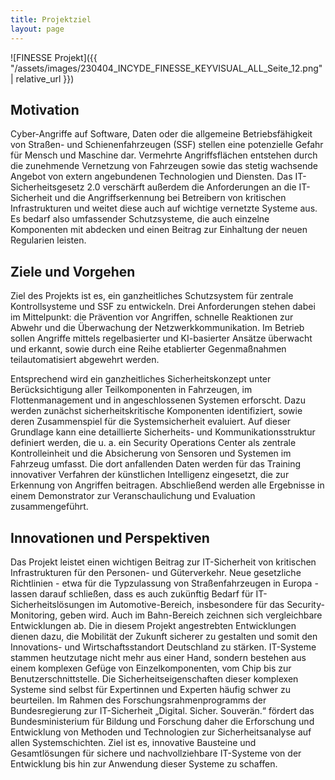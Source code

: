```yaml
---
title: Projektziel
layout: page
---
```


![FINESSE Projekt]({{ "/assets/images/230404_INCYDE_FINESSE_KEYVISUAL_ALL_Seite_12.png" | relative_url }})

## Motivation
Cyber-Angriffe auf Software, Daten oder die allgemeine Betriebsfähigkeit von Straßen- und Schienenfahrzeugen (SSF) stellen eine potenzielle Gefahr für Mensch und Maschine dar.
Vermehrte Angriffsflächen entstehen durch die zunehmende Vernetzung von Fahrzeugen sowie das stetig wachsende Angebot von extern angebundenen Technologien und Diensten.
Das IT-Sicherheitsgesetz 2.0 verschärft außerdem die Anforderungen an die IT-Sicherheit und die Angriffserkennung bei Betreibern von kritischen Infrastrukturen und weitet diese auch auf wichtige vernetzte Systeme aus.
Es bedarf also umfassender Schutzsysteme, die auch einzelne Komponenten mit abdecken und einen Beitrag zur Einhaltung der neuen Regularien leisten.

## Ziele und Vorgehen
Ziel des Projekts ist es, ein ganzheitliches Schutzsystem für zentrale Kontrollsysteme und SSF zu entwickeln.
Drei Anforderungen stehen dabei im Mittelpunkt: die Prävention vor Angriffen, schnelle Reaktionen zur Abwehr und die Überwachung der Netzwerkkommunikation.
Im Betrieb sollen Angriffe mittels regelbasierter und KI-basierter Ansätze überwacht und erkannt, sowie durch eine Reihe etablierter Gegenmaßnahmen teilautomatisiert abgewehrt werden.

Entsprechend wird ein ganzheitliches Sicherheitskonzept unter Berücksichtigung aller Teilkomponenten in Fahrzeugen, im Flottenmanagement und in angeschlossenen Systemen erforscht.
Dazu werden zunächst sicherheitskritische Komponenten identifiziert, sowie deren Zusammenspiel für die Systemsicherheit evaluiert.
Auf dieser Grundlage kann eine detaillierte Sicherheits- und Kommunikationsstruktur definiert werden, die u. a. ein Security Operations Center als zentrale Kontrolleinheit und die Absicherung von Sensoren und Systemen im Fahrzeug umfasst.
Die dort anfallenden Daten werden für das Training innovativer Verfahren der künstlichen Intelligenz eingesetzt, die zur Erkennung von Angriffen beitragen.
Abschließend werden alle Ergebnisse in einem Demonstrator zur Veranschaulichung und Evaluation zusammengeführt.

## Innovationen und Perspektiven
Das Projekt leistet einen wichtigen Beitrag zur IT-Sicherheit von kritischen Infrastrukturen für den Personen- und Güterverkehr.
Neue gesetzliche Richtlinien - etwa für die Typzulassung von Straßenfahrzeugen in Europa - lassen darauf schließen, dass es auch zukünftig Bedarf für IT-Sicherheitslösungen im Automotive-Bereich, insbesondere für das Security-Monitoring, geben wird.
Auch im Bahn-Bereich zeichnen sich vergleichbare Entwicklungen ab.
Die in diesem Projekt angestrebten Entwicklungen dienen dazu, die Mobilität der Zukunft sicherer zu gestalten und somit den Innovations- und Wirtschaftsstandort Deutschland zu stärken.
IT-Systeme stammen heutzutage nicht mehr aus einer Hand, sondern bestehen aus einem komplexen Gefüge von Einzelkomponenten, vom Chip bis zur Benutzerschnittstelle.
Die Sicherheitseigenschaften dieser komplexen Systeme sind selbst für Expertinnen und Experten häufig schwer zu beurteilen.
Im Rahmen des Forschungsrahmenprogramms der Bundesregierung zur IT-Sicherheit „Digital. Sicher. Souverän.“ fördert das Bundesministerium für Bildung und Forschung daher die Erforschung und Entwicklung von Methoden und Technologien zur Sicherheitsanalyse auf allen Systemschichten.
Ziel ist es, innovative Bausteine und Gesamtlösungen für sichere und nachvollziehbare IT-Systeme von der Entwicklung bis hin zur Anwendung dieser Systeme zu schaffen.
